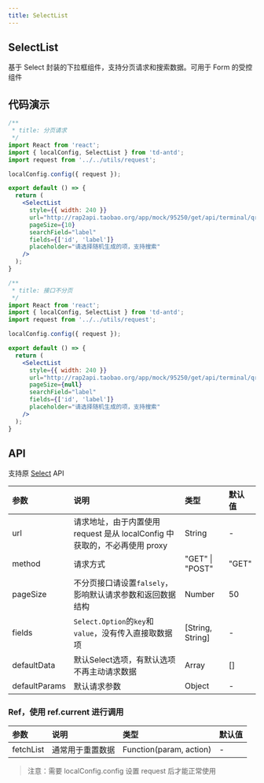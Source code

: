 ```yaml
---
title: SelectList
---
```


## SelectList

基于 Select 封装的下拉框组件，支持分页请求和搜索数据。可用于 Form 的受控组件

## 代码演示

```jsx
/**
 * title: 分页请求
 */
import React from 'react';
import { localConfig, SelectList } from 'td-antd';
import request from '../../utils/request';

localConfig.config({ request });

export default () => {
  return (
    <SelectList
      style={{ width: 240 }}
      url="http://rap2api.taobao.org/app/mock/95250/get/api/terminal/qryByPage.json"
      pageSize={10}
      searchField="label"
      fields={['id', 'label']}
      placeholder="请选择随机生成的项，支持搜索"
    />
  );
}
```

```jsx
/**
 * title: 接口不分页
 */
import React from 'react';
import { localConfig, SelectList } from 'td-antd';
import request from '../../utils/request';

localConfig.config({ request });

export default () => {
  return (
    <SelectList
      style={{ width: 240 }}
      url="http://rap2api.taobao.org/app/mock/95250/get/api/terminal/qry.json"
      pageSize={null}
      searchField="label"
      fields={['id', 'label']}
      placeholder="请选择随机生成的项，支持搜索"
    />
  );
}
```

## API

支持原 [Select](https://ant-design.gitee.io/components/select-cn/) API

|参数|说明|类型|默认值|
|:--|:--|:--|:--|
|url|请求地址，由于内置使用 request 是从 localConfig 中获取的，不必再使用 proxy|String|-|
|method|请求方式|"GET" \| "POST"|"GET"|
|pageSize|不分页接口请设置`falsely`，影响默认请求参数和返回数据结构|Number|50|
|fields|`Select.Option`的`key`和`value`，没有传入直接取数据项|[String, String]|-|
|defaultData|默认Select选项，有默认选项不再主动请求数据|Array|[]|
|defaultParams|默认请求参数|Object|-|

### Ref，使用 ref.current 进行调用

|参数|说明|类型|默认值|
|:--|:--|:--|:--|
|fetchList|通常用于重置数据|Function(param, action)|-|

> 注意：需要 localConfig.config 设置 request 后才能正常使用